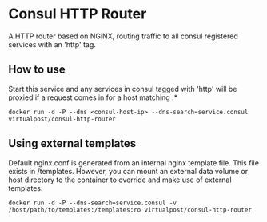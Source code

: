 # Consul HTTP Router

A HTTP router based on NGiNX, routing traffic to all consul registered services with an 'http' tag.

## How to use
Start this service and any services in consul tagged with 'http' will be proxied if a request comes in for a host matching <servicename>.*

```
docker run -d -P --dns <consul-host-ip> --dns-search=service.consul virtualpost/consul-http-router 
```

## Using external templates

Default nginx.conf is generated from an internal nginx template file.  This file exists in /templates.  However, you can mount an external data volume or host directory to the container to override and make use of external templates:

```
docker run -d -P --dns-search=service.consul -v /host/path/to/templates:/templates:ro virtualpost/consul-http-router
```

